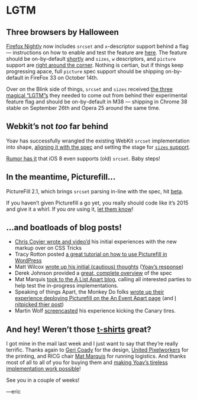 # LGTM

## Three browsers by Halloween

[Firefox Nightly](http://nightly.mozilla.org/) now includes `srcset` and `x`-descriptor support behind a flag — instructions on how to enable and test the feature are [here](http://codepen.io/RICG/pen/poKfj). The feature should be on-by-default [shortly](https://bugzilla.mozilla.org/show_bug.cgi?id=1018389) and `sizes`, `w` descriptors, and `picture` support are [right around the corner](https://bugzilla.mozilla.org/show_bug.cgi?id=picture). Nothing is certian, but if things keep progressing apace, full `picture` spec support should be shipping on-by-default in FireFox 33 on October 14th.

Over on the Blink side of things, `srcset` and `sizes` received [the three magical “LGTM”s](https://groups.google.com/a/chromium.org/forum/#!topic/blink-dev/GRfwz951FHo
) they needed to come out from behind their experimental feature flag and should be on-by-default in M38 — shipping in Chrome 38 stable on September 26th and Opera 25 around the same time.

## Webkit’s not *too* far behind

Yoav has successfully wrangled the existing WebKit `srcset` implementation into shape, [aligning it with the spec](https://bugs.webkit.org/show_bug.cgi?id=133504) and setting the stage for [`sizes` support](https://bugs.webkit.org/show_bug.cgi?id=133620).

[Rumor has it](https://twitter.com/helloanselm/status/473719818756317184) that iOS 8 even supports (old) `srcset`. Baby steps!

## In the meantime, Picturefill...

PictureFill 2.1, which brings `srcset` parsing in-line with the spec, hit [beta](https://github.com/scottjehl/picturefill/releases/tag/2.1.0-beta).

If you haven’t given Picturefill a go yet, you really should code like it’s 2015 and give it a whirl. If you *are* using it, [let them know](https://github.com/scottjehl/picturefill/issues/258)!

## ...and boatloads of blog posts!

- [Chris Coyier wrote and video’d](http://css-tricks.com/video-screencasts/133-figuring-responsive-images/) his initial experiences with the new markup over on CSS Tricks
- Tracy Rotton posted [a great tutorial on how to use Picturefill in WordPress](http://www.taupecat.com/2014/05/picturefill-js-wordpress/)
- Matt Wilcox [wrote up his initial (cautious) thoughts](https://mattwilcox.net/archives/a-picture-perfect-problem/) ([Yoav’s response](https://github.com/ResponsiveImagesCG/newsletters/issues/17#issuecomment-43977530))
- Derek Johnson provided a [great, complete overview](http://nostrongbeliefs.com/responsive-images/) of the spec
- Mat Marquis [took to the A List Apart blog](http://alistapart.com/blog/post/testing-responsive-images), calling all interested parties to help test the in-progress implementations.
- Speaking of things Apart, the Monkey Do folks [wrote up their experience deploying Picturefill on the An Event Apart page](http://monkeydo.biz/blog/an-event-apart-and-the-picture-element) (and [I nitpicked thier post](https://github.com/ResponsiveImagesCG/newsletters/issues/22#issue-34792503))
- Martin Wolf [screencasted](http://martinwolf.org/2014/06/05/screencast-native-picture-element-implementation-in-chrome-canary/) his experience kicking the Canary tires.

## And hey! Weren’t those [t-shirts](https://dribbble.com/shots/1471972-Responsive-Images-Community-Group-IndieGogo-Campaign) great?

I got mine in the mail last week and I just want to say that they’re really terrific. Thanks again to [Geri Coady](http://www.hellogeri.com/) for the design, [United Pixelworkers](http://www.unitedpixelworkers.com/) for the printing, and RICG chair [Mat Marquis](https://twitter.com/wilto) for running logistics. And thanks most of all to all of you for buying them and [making Yoav’s tireless implementation work possible](https://www.indiegogo.com/projects/picture-element-implementation-in-blink)!

See you in a couple of weeks!

—eric
